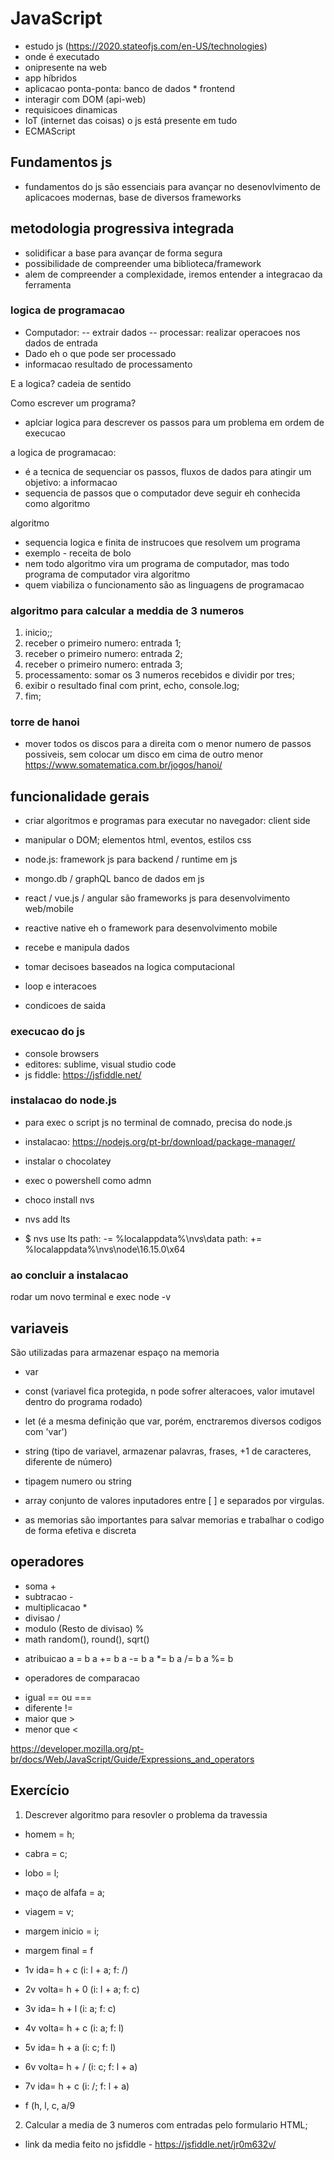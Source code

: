 # JavaScript 

- estudo js (https://2020.stateofjs.com/en-US/technologies)
- onde é executado
- onipresente na web 
- app híbridos
- aplicacao ponta-ponta: banco de dados * frontend
- interagir com DOM (api-web)
- requisicoes dinamicas
- IoT (internet das coisas) o js está presente em tudo
- ECMAScript

## Fundamentos js
- fundamentos do js são essenciais para avançar no desenovlvimento de aplicacoes modernas, base de diversos frameworks

## metodologia progressiva integrada
- solidificar a base para avançar de forma segura
- possibilidade de compreender uma biblioteca/framework
- alem de compreender a complexidade, iremos entender a integracao da ferramenta

### logica de programacao
- Computador:
    -- extrair dados
    -- processar: realizar operacoes nos dados de entrada
- Dado eh o que pode ser processado
- informacao resultado de processamento

E a logica?
cadeia de sentido

Como escrever um programa?
- aplciar logica para descrever os passos para um problema em ordem de execucao

a logica de programacao:
- é a tecnica de sequenciar os passos, fluxos de dados para atingir um objetivo: a informacao
- sequencia de passos que o computador deve seguir eh conhecida como algoritmo

algoritmo
- sequencia logica e finita de instrucoes que resolvem um programa
- exemplo - receita de bolo
- nem todo algoritmo vira um programa de computador, mas todo programa de computador vira algoritmo
- quem viabiliza o funcionamento são as linguagens de programacao

### algoritmo para calcular a meddia de 3 numeros
1. inicio;;
2. receber o primeiro numero: entrada 1;
3. receber o primeiro numero: entrada 2;
4. receber o primeiro numero: entrada 3;
5. processamento: somar os 3 numeros recebidos e dividir por tres;
6. exibir o resultado final com print, echo, console.log;
7. fim;

### torre de hanoi
- mover todos os discos para a direita com o menor numero de passos possiveis, sem colocar um disco em cima de outro menor https://www.somatematica.com.br/jogos/hanoi/

## funcionalidade gerais
- criar algoritmos e programas para executar no navegador: client side
- manipular o DOM; elementos html, eventos, estilos css
- node.js: framework js para backend / runtime em js
- mongo.db / graphQL banco de dados em js
- react / vue.js / angular são frameworks js para desenvolvimento web/mobile
- reactive native eh o framework para desenvolvimento mobile

- recebe e manipula dados
- tomar decisoes baseados na logica computacional
- loop e interacoes
- condicoes de saida

### execucao do js
- console browsers
- editores: sublime, visual studio code
- js fiddle: https://jsfiddle.net/

### instalacao do node.js
- para exec o script js no terminal de comnado, precisa do node.js
- instalacao: https://nodejs.org/pt-br/download/package-manager/

- instalar o chocolatey
- exec o powershell como admn
- choco install nvs
- nvs add lts
- $ nvs use lts
path: -= %localappdata%\nvs\data
path: += %localappdata%\nvs\node\16.15.0\x64

### ao concluir a instalacao
rodar um novo terminal e exec node -v

## variaveis
São utilizadas para armazenar espaço na memoria
- var
- const (variavel fica protegida, n pode sofrer alteracoes, valor imutavel dentro do programa rodado)
- let (é a mesma definição que var, porém, enctraremos diversos codigos com 'var')
- string (tipo de variavel, armazenar palavras, frases, +1 de caracteres, diferente de número)
- tipagem numero ou string 
- array conjunto de valores inputadores entre [ ] e separados por virgulas.

- as memorias são importantes para salvar memorias e trabalhar o codigo de forma efetiva e discreta

## operadores
- soma +
- subtracao -
- multiplicacao *
- divisao /
- modulo (Resto de divisao) %
- math random(), round(), sqrt()

* atribuicao
a = b
a += b
a -= b
a *= b
a /= b
a %= b

* operadores de comparacao
- igual == ou ===
- diferente !=
- maior que >
- menor que <

https://developer.mozilla.org/pt-br/docs/Web/JavaScript/Guide/Expressions_and_operators

## Exercício
1. Descrever algoritmo para resovler o problema da travessia
- homem = h; 
- cabra = c; 
- lobo = l; 
- maço de alfafa = a;
- viagem = v;
- margem inicio = i;
- margem final = f

- 1v ida= h + c (i: l + a; f: /)
- 2v volta= h + 0 (i: l + a; f: c)
- 3v ida= h + l (i: a; f: c)
- 4v volta= h + c (i: a; f: l)
- 5v ida= h + a (i: c; f: l)
- 6v volta= h + / (i: c; f: l + a)
- 7v ida= h + c (i: /; f: l + a) 
- f (h, l, c, a/9

2. Calcular a media de 3 numeros com entradas pelo formulario HTML;
- link da media feito no jsfiddle - https://jsfiddle.net/jr0m632v/


